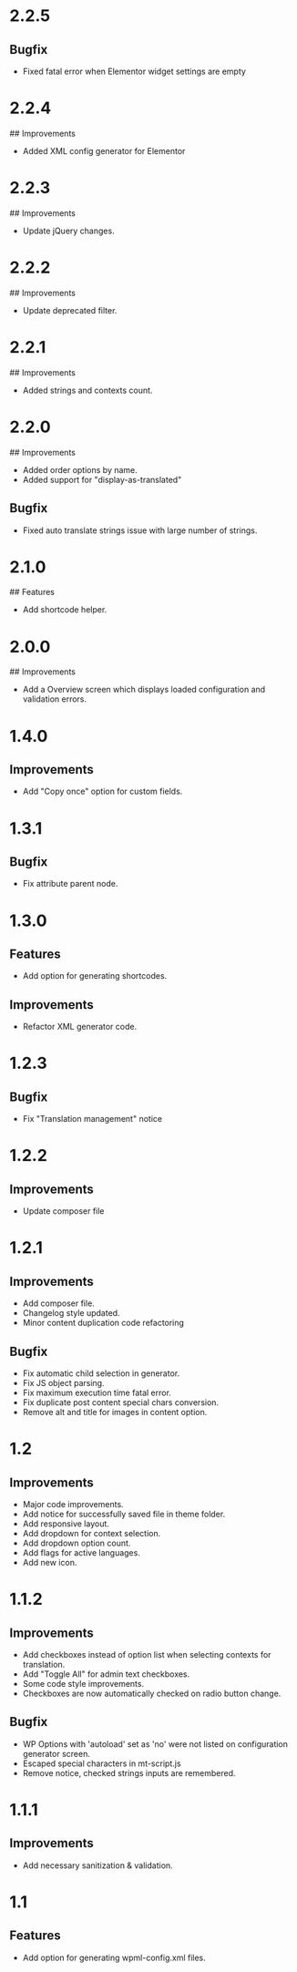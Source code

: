 # 2.2.5

## Bugfix

-   Fixed fatal error when Elementor widget settings are empty 

# 2.2.4

## Improvements

-   Added XML config generator for Elementor

# 2.2.3

## Improvements

-   Update jQuery changes.

# 2.2.2

## Improvements

-   Update deprecated filter.

# 2.2.1

## Improvements

-   Added strings and contexts count.

# 2.2.0

## Improvements

-   Added order options by name.
-   Added support for "display-as-translated"

## Bugfix

-   Fixed auto translate strings issue with large number of strings.

# 2.1.0

## Features

-   Add shortcode helper.

# 2.0.0

## Improvements

-   Add a Overview screen which displays loaded configuration and validation errors.

# 1.4.0

## Improvements

-   Add "Copy once" option for custom fields.

# 1.3.1

## Bugfix

-   Fix attribute parent node.

# 1.3.0

## Features

-   Add option for generating shortcodes.

## Improvements

-   Refactor XML generator code.

# 1.2.3

## Bugfix

-   Fix "Translation management" notice

# 1.2.2

## Improvements

-   Update composer file

# 1.2.1

## Improvements

-   Add composer file.
-   Changelog style updated.
-   Minor content duplication code refactoring

## Bugfix

-   Fix automatic child selection in generator.
-   Fix JS object parsing.
-   Fix maximum execution time fatal error.
-   Fix duplicate post content special chars conversion.
-   Remove alt and title for images in content option.

# 1.2

## Improvements

-   Major code improvements.
-   Add notice for successfully saved file in theme folder.
-   Add responsive layout.
-   Add dropdown for context selection.
-   Add dropdown option count.
-   Add flags for active languages.
-   Add new icon.

# 1.1.2

## Improvements

-   Add checkboxes instead of option list when selecting contexts for translation.
-   Add "Toggle All" for admin text checkboxes.
-   Some code style improvements.
-   Checkboxes are now automatically checked on radio button change.

## Bugfix

-   WP Options with 'autoload' set as 'no' were not listed on configuration generator screen.
-   Escaped special characters in mt-script.js
-   Remove notice, checked strings inputs are remembered.

# 1.1.1

## Improvements

-   Add necessary sanitization & validation.

# 1.1

## Features

-   Add option for generating wpml-config.xml files.
